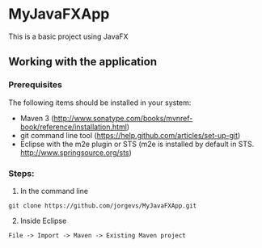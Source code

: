 # MyJavaFXApp

This is a basic project using JavaFX

## Working with the application

### Prerequisites
The following items should be installed in your system:
* Maven 3 (http://www.sonatype.com/books/mvnref-book/reference/installation.html)
* git command line tool (https://help.github.com/articles/set-up-git)
* Eclipse with the m2e plugin or STS (m2e is installed by default in STS.  http://www.springsource.org/sts)

### Steps:

1) In the command line
```
git clone https://github.com/jorgevs/MyJavaFXApp.git
```
2) Inside Eclipse
```
File -> Import -> Maven -> Existing Maven project
```


